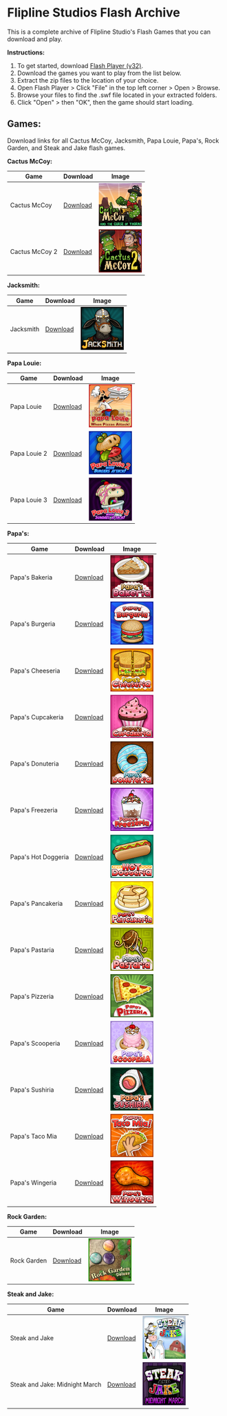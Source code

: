 # Flipline Studios Flash Archive
This is a complete archive of Flipline Studio's Flash Games that you can download and play.

**Instructions:**

1. To get started, download [Flash Player (v32)](https://github.com/ScytedTV-Studios/Flipline-Studios-Flash-Archive/releases/download/Downloads/flashplayer_32_sa.exe).
2. Download the games you want to play from the list below.
3. Extract the zip files to the location of your choice.
4. Open Flash Player > Click "File" in the top left corner > Open > Browse.
5. Browse your files to find the .swf file located in your extracted folders.
6. Click "Open" > then "OK", then the game should start loading.

## Games:

Download links for all Cactus McCoy, Jacksmith, Papa Louie, Papa's, Rock Garden, and Steak and Jake flash games.

**Cactus McCoy:**

| Game | Download | Image |
| ---- | -------- | ----- |
| Cactus McCoy | [Download](https://github.com/ScytedTV-Studios/Flipline-Studios-Flash-Archive/releases/download/Downloads/Cactus.McCoy.zip) | ![Cactus McCoy](/Images/cactusmccoy_100x100.jpg) |
| Cactus McCoy 2 | [Download](https://github.com/ScytedTV-Studios/Flipline-Studios-Flash-Archive/releases/download/Downloads/Cactus.McCoy.2.zip) | ![Cactus McCoy 2](/Images/cactusmccoy2_100x100.jpg) |

**Jacksmith:**

| Game | Download | Image |
| ---- | -------- | ----- |
| Jacksmith | [Download](https://github.com/ScytedTV-Studios/Flipline-Studios-Flash-Archive/releases/download/Downloads/Jacksmith.zip) | ![Jacksmith](/Images/jacksmith_100x100.jpg) |

**Papa Louie:**

| Game | Download | Image |
| ---- | -------- | ----- |
| Papa Louie | [Download](https://github.com/ScytedTV-Studios/Flipline-Studios-Flash-Archive/releases/download/Downloads/Papa.Louie.zip) | ![Papa Louie](/Images/papalouie_100x100.jpg) |
| Papa Louie 2 | [Download](https://github.com/ScytedTV-Studios/Flipline-Studios-Flash-Archive/releases/download/Downloads/Papa.Louie.2.zip) | ![Papa Louie 2](/Images/papalouie2_100x100.jpg) |
| Papa Louie 3 | [Download](https://github.com/ScytedTV-Studios/Flipline-Studios-Flash-Archive/releases/download/Downloads/Papa.Louie.3.zip) | ![Papa Louie 3](/Images/papalouie3_100x100.jpg) |

**Papa's:**

| Game | Download | Image |
| ---- | -------- | ----- |
| Papa's Bakeria | [Download](https://github.com/ScytedTV-Studios/Flipline-Studios-Flash-Archive/releases/download/Downloads/Papas.Bakeria.zip) | ![Papa's Bakeria](/Images/icon_100x100_papasbakeria.jpg) |
| Papa's Burgeria | [Download](https://github.com/ScytedTV-Studios/Flipline-Studios-Flash-Archive/releases/download/Downloads/Papas.Burgeria.zip) | ![Papa's Burgeria](/Images/papasburgeria_100x100.jpg) |
| Papa's Cheeseria | [Download](https://github.com/ScytedTV-Studios/Flipline-Studios-Flash-Archive/releases/download/Downloads/Papas.Cheeseria.zip) | ![Papa's Cheeseria](/Images/cheeseria_100x100.jpg) |
| Papa's Cupcakeria | [Download](https://github.com/ScytedTV-Studios/Flipline-Studios-Flash-Archive/releases/download/Downloads/Papas.Cupcakeria.zip) | ![Papa's Cupcakeria](/Images/papascupcakeria_100x100.jpg) |
| Papa's Donuteria | [Download](https://github.com/ScytedTV-Studios/Flipline-Studios-Flash-Archive/releases/download/Downloads/Papas.Donuteria.zip) | ![Papa's Donuteria](/Images/donuteria_100x100.jpg) |
| Papa's Freezeria | [Download](https://github.com/ScytedTV-Studios/Flipline-Studios-Flash-Archive/releases/download/Downloads/Papas.Freezeria.zip) | ![Papa's Freezeria](/Images/papasfreezeria_100x100.jpg) |
| Papa's Hot Doggeria | [Download](https://github.com/ScytedTV-Studios/Flipline-Studios-Flash-Archive/releases/download/Downloads/Papas.Hot.Doggeria.zip) | ![Papa's Hot Doggeria](/Images/papashotdoggeria_100x100.jpg) |
| Papa's Pancakeria | [Download](https://github.com/ScytedTV-Studios/Flipline-Studios-Flash-Archive/releases/download/Downloads/Papas.Pancakeria.zip) | ![Papa's Pancakeria](/Images/papaspancakeria_100x100.jpg) |
| Papa's Pastaria | [Download](https://github.com/ScytedTV-Studios/Flipline-Studios-Flash-Archive/releases/download/Downloads/Papas.Pastaria.zip) | ![Papa's Pastaria](/Images/papaspastaria_100x100.jpg) |
| Papa's Pizzeria | [Download](https://github.com/ScytedTV-Studios/Flipline-Studios-Flash-Archive/releases/download/Downloads/Papas.Pizzeria.zip) | ![Papa's Pizzeria](/Images/papaspizzeria_100x100.jpg) |
| Papa's Scooperia | [Download](https://github.com/ScytedTV-Studios/Flipline-Studios-Flash-Archive/releases/download/Downloads/Papas.Scooperia.zip) | ![Papa's Scooperia](/Images/icon_100x100_papasscooperia.jpg) |
| Papa's Sushiria | [Download](https://github.com/ScytedTV-Studios/Flipline-Studios-Flash-Archive/releases/download/Downloads/Papas.Sushiria.zip) | ![Papa's Sushiria](/Images/icon_100x100_papassushiria.jpg) |
| Papa's Taco Mia | [Download](https://github.com/ScytedTV-Studios/Flipline-Studios-Flash-Archive/releases/download/Downloads/Papas.Tacomia.zip) | ![Papa's Taco Mia](/Images/papastacomia_100x100.jpg) |
| Papa's Wingeria | [Download](https://github.com/ScytedTV-Studios/Flipline-Studios-Flash-Archive/releases/download/Downloads/Papas.Wingeria.zip) | ![Papa's Wingeria](/Images/papaswingeria_100x100.jpg) |

**Rock Garden:**

| Game | Download | Image |
| ---- | -------- | ----- |
| Rock Garden | [Download](https://github.com/ScytedTV-Studios/Flipline-Studios-Flash-Archive/releases/download/Downloads/Rock.Garden.zip) | ![Rock Garden](/Images/rockgarden_100x100.jpg) |

**Steak and Jake:**

| Game | Download | Image |
| ---- | -------- | ----- |
| Steak and Jake | [Download](https://github.com/ScytedTV-Studios/Flipline-Studios-Flash-Archive/releases/download/Downloads/Steak.and.Jake.Free.Version.zip) | ![Steak and Jake](/Images/snj_thumb_100x100.jpg) |
| Steak and Jake: Midnight March | [Download](https://github.com/ScytedTV-Studios/Flipline-Studios-Flash-Archive/releases/download/Downloads/Steak.and.Jake.Free.Version.zip) | ![Steak and Jake: Midnight March](/Images/midnightmarch_100x100.jpg) |